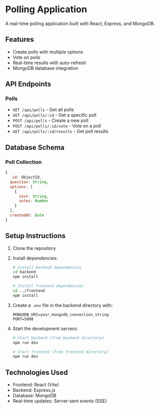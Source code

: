 # Polling Application

A real-time polling application built with React, Express, and MongoDB.

## Features

- Create polls with multiple options
- Vote on polls
- Real-time results with auto-refresh
- MongoDB database integration

## API Endpoints

### Polls

- `GET /api/polls` - Get all polls
- `GET /api/polls/:id` - Get a specific poll
- `POST /api/polls` - Create a new poll
- `POST /api/polls/:id/vote` - Vote on a poll
- `GET /api/polls/:id/results` - Get poll results

## Database Schema

### Poll Collection

```javascript
{
  _id: ObjectId,
  question: String,
  options: [
    {
      text: String,
      votes: Number
    }
  ],
  createdAt: Date
}
```

## Setup Instructions

1. Clone the repository
2. Install dependencies:
   ```bash
   # Install backend dependencies
   cd backend
   npm install

   # Install frontend dependencies
   cd ../frontend
   npm install
   ```

3. Create a `.env` file in the backend directory with:
   ```
   MONGODB_URI=your_mongodb_connection_string
   PORT=5000
   ```

4. Start the development servers:
   ```bash
   # Start backend (from backend directory)
   npm run dev

   # Start frontend (from frontend directory)
   npm run dev
   ```

## Technologies Used

- Frontend: React (Vite)
- Backend: Express.js
- Database: MongoDB
- Real-time updates: Server-sent events (SSE)
